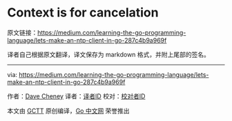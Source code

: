 # Context is for cancelation

原文链接：https://medium.com/learning-the-go-programming-language/lets-make-an-ntp-client-in-go-287c4b9a969f

译者自己根据原文翻译，译文保存为 markdown 格式，并附上尾部的签名。

----------------

via: https://medium.com/learning-the-go-programming-language/lets-make-an-ntp-client-in-go-287c4b9a969f

作者：[Dave Cheney](https://dave.cheney.net/about)
译者：[译者ID](https://github.com/译者ID)
校对：[校对者ID](https://github.com/校对者ID)

本文由 [GCTT](https://github.com/studygolang/GCTT) 原创编译，[Go 中文网](https://studygolang.com/) 荣誉推出
